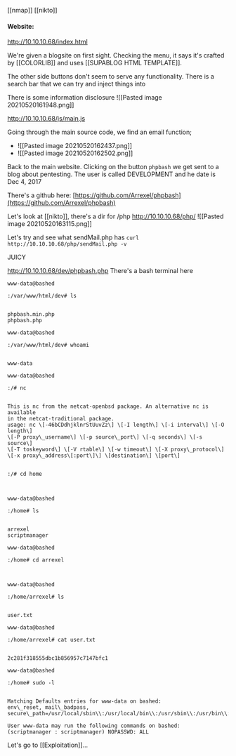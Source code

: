 [[nmap]]
[[nikto]]

#### Website:

http://10.10.10.68/index.html

We're given a blogsite on first sight. Checking the menu, it says it's crafted by [[COLORLIB]] and uses [[SUPABLOG HTML TEMPLATE]].

The other side buttons don't seem to serve any functionality.
There is a search bar that we can try and inject things into

There is some information disclosure
![[Pasted image 20210520161948.png]]

http://10.10.10.68/js/main.js

Going through the main source code, we find an email function;
- ![[Pasted image 20210520162437.png]]
- ![[Pasted image 20210520162502.png]]

Back to the main website.
Clicking on the button `phpbash` we get sent to a blog about pentesting.
The user is called DEVELOPMENT and he date is Dec 4, 2017

There's a github here: 
[https://github.com/Arrexel/phpbash](https://github.com/Arrexel/phpbash)

Let's look at [[nikto]], there's a dir for /php http://10.10.10.68/php/
![[Pasted image 20210520163115.png]]

Let's try and see what sendMail.php has
`curl http://10.10.10.68/php/sendMail.php -v`

JUICY

http://10.10.10.68/dev/phpbash.php
There's a bash terminal here

```
www-data@bashed

:/var/www/html/dev# ls

  
phpbash.min.php  
phpbash.php  

www-data@bashed

:/var/www/html/dev# whoami

  
www-data
```

```
www-data@bashed

:/# nc

  
This is nc from the netcat-openbsd package. An alternative nc is available  
in the netcat-traditional package.  
usage: nc \[-46bCDdhjklnrStUuvZz\] \[-I length\] \[-i interval\] \[-O length\]  
\[-P proxy\_username\] \[-p source\_port\] \[-q seconds\] \[-s source\]  
\[-T toskeyword\] \[-V rtable\] \[-w timeout\] \[-X proxy\_protocol\]  
\[-x proxy\_address\[:port\]\] \[destination\] \[port\]
```

```www-data@bashed

:/# cd home

  

www-data@bashed

:/home# ls

  
arrexel  
scriptmanager  

www-data@bashed

:/home# cd arrexel

  

www-data@bashed

:/home/arrexel# ls

  
user.txt  

www-data@bashed

:/home/arrexel# cat user.txt

  
2c281f318555dbc1b856957c7147bfc1

www-data@bashed

:/home# sudo -l

  
Matching Defaults entries for www-data on bashed:  
env\_reset, mail\_badpass, secure\_path=/usr/local/sbin\\:/usr/local/bin\\:/usr/sbin\\:/usr/bin\\:/sbin\\:/bin\\:/snap/bin  
  
User www-data may run the following commands on bashed:  
(scriptmanager : scriptmanager) NOPASSWD: ALL
```

Let's go to [[Exploitation]]...
